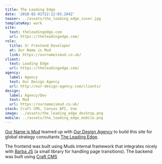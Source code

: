 ```yaml
---
title: The Leading Edge
date: '2018-02-01T22:12:03.284Z'
teaser: ../assets/the_leading_edge_cover.jpg
templateKey: work
site:
  text: theleadingedge.com
  url: https://theleadingedge.com/
role:
  title: Sr Frontend Developer
  at: Our Name is Mud
  link: https://ournameismud.co.uk/
client:
  text: Leading Edge
  url: https://theleadingedge.com/
agency:
  label: Agency
  text: Our Design Agency
  url: http://our-design-agency.com/clients/
design:
  label: Agency/Dev
  text: Mud
  url: https://ournameismud.co.uk/
stack: Craft CMS, Canvas API, Vue
image: ../assets/the_leading_edge_desktop.png
mobile: ../assets/the_leading_edge_mobile.png
---
```


[Our Name is Mud]("https://ournameismud.co.uk/") teamed up with [Our Design Agency](http://our-design-agency.com/) to build this site for global strategy consultants [The Leading Edge](https://theleadingedge.com/).

The frontend was built using Muds internal framework that integrates nicely with [Barba JS](https://barba.js.org/v1/) (a small library for handling page transitions). The backend was built using [Craft CMS]("https://craftcms.com")
